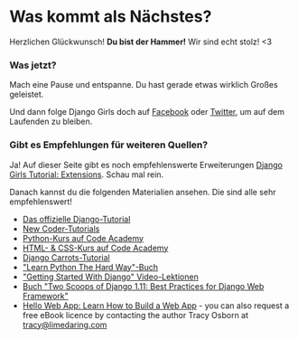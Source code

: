 # Was kommt als Nächstes?

Herzlichen Glückwunsch! **Du bist der Hammer!** Wir sind echt stolz! <3

### Was jetzt?

Mach eine Pause und entspanne. Du hast gerade etwas wirklich Großes geleistet.

Und dann folge Django Girls doch auf [Facebook](http://facebook.com/djangogirls) oder [Twitter](https://twitter.com/djangogirls), um auf dem Laufenden zu bleiben.

### Gibt es Empfehlungen für weiteren Quellen?

Ja! Auf dieser Seite gibt es noch empfehlenswerte Erweiterungen [Django Girls Tutorial: Extensions](https://tutorial-extensions.djangogirls.org/). Schau mal rein.

Danach kannst du die folgenden Materialien ansehen. Die sind alle sehr empfehlenswert!

- [Das offizielle Django-Tutorial](https://docs.djangoproject.com/en/1.11/intro/tutorial01/)
- [New Coder-Tutorials](http://newcoder.io/tutorials/)
- [Python-Kurs auf Code Academy](https://www.codecademy.com/en/tracks/python)
- [HTML- & CSS-Kurs auf Code Academy](https://www.codecademy.com/tracks/web)
- [Django Carrots-Tutorial](https://github.com/ggcarrots/django-carrots)
- ["Learn Python The Hard Way"-Buch](http://learnpythonthehardway.org/book/)
- ["Getting Started With Django" Video-Lektionen](http://www.gettingstartedwithdjango.com/)
- [Buch "Two Scoops of Django 1.11: Best Practices for Django Web Framework"](https://www.twoscoopspress.com/products/two-scoops-of-django-1-11)
- [Hello Web App: Learn How to Build a Web App](https://hellowebapp.com/) - you can also request a free eBook licence by contacting the author Tracy Osborn at <tracy@limedaring.com>